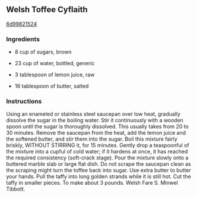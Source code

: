 ## Welsh Toffee Cyflaith

[6d99821524](http://www.food.com/recipe/welsh-toffee-cyflaith-194861)

### Ingredients

 - 8 cup of sugars, brown

 - 23 cup of water, bottled, generic

 - 3 tablespoon of lemon juice, raw

 - 16 tablespoon of butter, salted

### Instructions

Using an enameled or stainless steel saucepan over low heat, gradually dissolve the sugar in the boiling water. Stir it continuously with a wooden spoon until the sugar is thoroughly dissolved. This usually takes from 20 to 30 minutes. Remove the saucepan from the heat, add the lemon juice and the softened butter, and stir them into the sugar. Boil this mixture fairly briskly, WITHOUT STIRRING it, for 15 minutes. Gently drop a teaspoonful of the mixture into a cupful of cold water; if it hardens at once, it has reached the required consistency (soft-crack stage). Pour the mixture slowly onto a buttered marble slab or large flat dish. Do not scrape the saucepan clean as the scraping might turn the toffee back into sugar. Use extra butter to butter your hands. Pull the taffy into long golden strands while it is still hot. Cut the taffy in smaller pieces. To make about 3 pounds. Welsh Fare S. Minwel Tibbott.